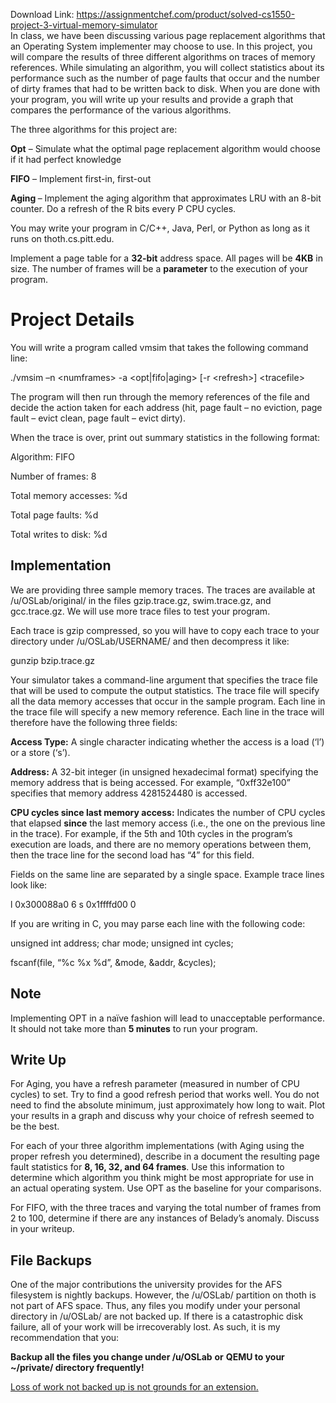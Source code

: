Download Link: https://assignmentchef.com/product/solved-cs1550-project-3-virtual-memory-simulator
<br>
In class, we have been discussing various page replacement algorithms that an Operating System implementer may choose to use. In this project, you will compare the results of three different algorithms on traces of memory references. While simulating an algorithm, you will collect statistics about its performance such as the number of page faults that occur and the number of dirty frames that had to be written back to disk. When you are done with your program, you will write up your results and provide a graph that compares the performance of the various algorithms.

The three algorithms for this project are:

<strong>Opt</strong> – Simulate what the optimal page replacement algorithm would choose if it had perfect knowledge

<strong>FIFO</strong> – Implement first-in, first-out

<strong>Aging </strong>– Implement the aging algorithm that approximates LRU with an 8-bit counter. Do a refresh of the R bits every P CPU cycles.

You may write your program in C/C++, Java, Perl, or Python as long as it runs on thoth.cs.pitt.edu.

Implement a page table for a <strong>32-bit</strong> address space. All pages will be <strong>4KB</strong> in size. The number of frames will be a <strong>parameter</strong> to the execution of your program.

<h1><a name="_Toc6222"></a>Project Details</h1>




You will write a program called vmsim that takes the following command line:

./vmsim –n &lt;numframes&gt; -a &lt;opt|fifo|aging&gt; [-r &lt;refresh&gt;] &lt;tracefile&gt;

The program will then run through the memory references of the file and decide the action taken for each address (hit, page fault – no eviction, page fault – evict clean, page fault – evict dirty).

When the trace is over, print out summary statistics in the following format:

Algorithm: FIFO

Number of frames:       8

Total memory accesses:  %d

Total page faults:      %d

Total writes to disk:   %d




<h2><a name="_Toc6223"></a>Implementation</h2>




We are providing three sample memory traces. The traces are available at /u/OSLab/original/ in the files gzip.trace.gz, swim.trace.gz, and gcc.trace.gz. We will use more trace files to test your program.

Each trace is gzip compressed, so you will have to copy each trace to your directory under /u/OSLab/USERNAME/ and then decompress it like:

gunzip bzip.trace.gz

Your simulator takes a command-line argument that specifies the trace file that will be used to compute the output statistics. The trace file will specify all the data memory accesses that occur in the sample program. Each line in the trace file will specify a new memory reference. Each line in the trace will therefore have the following three fields:

<strong>Access Type:</strong> A single character indicating whether the access is a load (‘l’) or a store (‘s’).

<strong>Address:</strong> A 32-bit integer (in unsigned hexadecimal format) specifying the memory address that is being accessed. For example, “0xff32e100” specifies that memory address 4281524480 is accessed.

<strong>CPU cycles since last memory access:</strong> Indicates the number of CPU cycles that elapsed <strong>since</strong> the last memory access (i.e., the one on the previous line in the trace). For example, if the 5th and 10th cycles in the program’s execution are loads, and there are no memory operations between them, then the trace line for the second load has “4” for this field.

Fields on the same line are separated by a single space. Example trace lines look like:

l 0x300088a0 6 s 0x1ffffd00 0




If you are writing in C, you may parse each line with the following code:

unsigned int address; char mode; unsigned int cycles;

fscanf(file, “%c %x %d”, &amp;mode, &amp;addr, &amp;cycles);

<h2><a name="_Toc6224"></a>Note</h2>




Implementing OPT in a naïve fashion will lead to unacceptable performance. It should not take more than <strong>5 minutes</strong> to run your program.

<h2><a name="_Toc6225"></a>Write Up</h2>




For Aging, you have a refresh parameter (measured in number of CPU cycles) to set. Try to find a good refresh period that works well. You do not need to find the absolute minimum, just approximately how long to wait. Plot your results in a graph and discuss why your choice of refresh seemed to be the best.

For each of your three algorithm implementations (with Aging using the proper refresh you determined), describe in a document the resulting page fault statistics for <strong>8, 16, 32, and 64 frames</strong>. Use this information to determine which algorithm you think might be most appropriate for use in an actual operating system. Use OPT as the baseline for your comparisons.

For FIFO, with the three traces and varying the total number of frames from 2 to 100, determine if there are any instances of Belady’s anomaly. Discuss in your writeup.

<h2><a name="_Toc6226"></a>File Backups</h2>




One of the major contributions the university provides for the AFS filesystem is nightly backups. However, the /u/OSLab/ partition on thoth is not part of AFS space. Thus, any files you modify under your personal directory in /u/OSLab/ are not backed up. If there is a catastrophic disk failure, all of your work will be irrecoverably lost. As such, it is my recommendation that you:

<strong>Backup all the files you change under </strong><strong>/u/OSLab</strong> <strong>or</strong> <strong>QEMU</strong><strong> to your </strong><strong>~/private/</strong><strong> directory frequently!</strong>

<u>Loss of work not backed up is not grounds for an extension.</u>